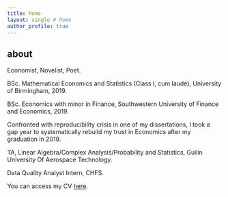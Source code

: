 ```yaml
---
title: home
layout: single # home
author_profile: true
---
```


## about

<p align="justify"> Economist, Novelist, Poet. </p>

<!--
<p> My primary research interests lie in microeconomic theory, information economics, and machine learning. 
I am interested in both pure theory and applied questions, employing techniques from economics, mathematics and machine learning. </p>
-->
<p> BSc. Mathematical Economics and Statistics (Class I, cum laude), University of Birmingham, 2019.</p>
<p> BSc. Economics with minor in Finance, Southwestern University of Finance and Economics, 2019.  </p>

<p> Confronted with reproducibility crisis in one of my dissertations, I took a gap year to systematically rebuild my trust in Economics after my graduation in 2019.  </p>
<p> TA, Linear Algebra/Complex Analysis/Probability and Statistics, Guilin University Of Aerospace Technology. </p>
<p> Data Quality Analyst Intern, CHFS. </p>

<!--
<p> You can access my CV <a href="" target="_blank">here</a>. </p>
-->

<p> You can access my CV <a href="" target="_blank">here</a>. </p>
